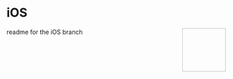 # iOS  
<img align="right" width="100" height="100" scr="/icons/apple-logo.png">

readme for the iOS branch
